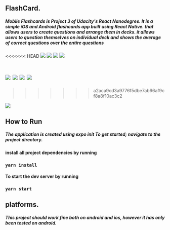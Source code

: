
## FlashCard.
##### Mobile Flashcards is Project 3 of Udacity's React Nanodegree. It is a simple iOS and Android flashcards app built using React Native. that allows users to create questions and arrange them in decks. it allows users to question themselves on individual deck and shows the average of correct questions over the entire questions
<<<<<<< HEAD
![](assets/App09.png) ![](assets/App01.png) ![](assets/App02.png) ![](assets/App03.png)

![](assets/App05.png) ![](assets/App06.png) ![](assets/App07.png) ![](assets/App08.png)
=======
>>>>>>> a2aca9cd3a9776f5dbe7ab66af9cf8a8f10ac3c2

 ![](assets/App04.png)

## How to Run
##### The application is created using expo init To get started; navigate to the project directory.

#### install all project dependencies by running
### ```yarn install```
#### To start the dev server by running
### ```yarn start```

## platforms.
##### This project should work fine both on android and ios, however it has only been tested on android.
